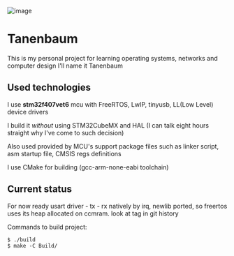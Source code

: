 ![image](https://github.com/flamesky0/tanenbaum/assets/79990715/4e8aae02-015d-4b60-a1d8-61ace0419ad1)

# Tanenbaum
This is my personal project for learning operating systems, networks and computer design
I'll name it Tanenbaum

## Used technologies
I use **stm32f407vet6** mcu with FreeRTOS, LwIP, tinyusb, LL(Low Level) device drivers

I build it *without* using STM32CubeMX and HAL
(I can talk eight hours straight why I've come to such decision)

Also used provided by MCU's support package files such as linker script,
asm startup file, CMSIS regs definitions

I use CMake for building (gcc-arm-none-eabi toolchain)

## Current status
For now ready usart driver - tx - rx natively by irq,
newlib ported, so freertos uses its heap allocated on ccmram.
look at tag in git history

Commands to build project:

```
$ ./build
$ make -C Build/
```

